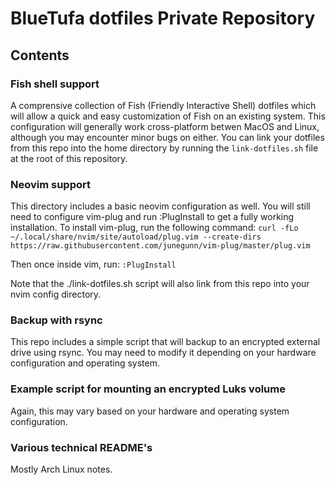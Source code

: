 # BlueTufa dotfiles Private Repository
## Contents
### Fish shell support
A comprensive collection of Fish (Friendly Interactive Shell) dotfiles which will allow a quick and easy customization of Fish on an existing system.  This configuration will generally work cross-platform betwen MacOS and Linux, although you may encounter minor bugs on either.  You can link your dotfiles from this repo into the home directory by running the `link-dotfiles.sh` file at the root of this repository.

### Neovim support
This directory includes a basic neovim configuration as well.  You will still need to configure vim-plug and run :PlugInstall to get a fully working installation.  To install vim-plug, run the following command:
  `curl -fLo ~/.local/share/nvim/site/autoload/plug.vim --create-dirs https://raw.githubusercontent.com/junegunn/vim-plug/master/plug.vim`

Then once inside vim, run: `:PlugInstall`

Note that the ./link-dotfiles.sh script will also link from this repo into your nvim config directory.

### Backup with rsync
This repo includes a simple script that will backup to an encrypted external drive using rsync.  You may need to modify it depending on your hardware configuration and operating system.

### Example script for mounting an encrypted Luks volume
Again, this may vary based on your hardware and operating system configuration.


### Various technical README's
Mostly Arch Linux notes.

